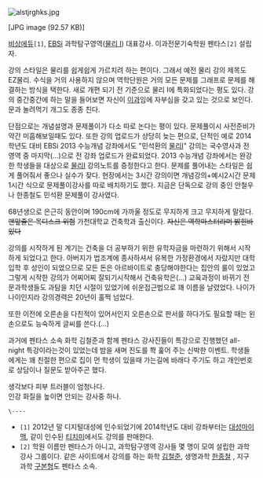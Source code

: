 ![alstjrghks.jpg](//rv.wkcdn.net/http://rigvedawiki.net/r1/pds/alstjrghks.jpg)

[JPG image (92.57 KB)]

[비상에듀](%EB%B9%84%EC%83%81%EC%97%90%EB%93%80.md)`[1]`, [EBSi](EBSi.md)
과학탐구영역([물리 Ⅰ](%EB%AC%BC%EB%A6%AC%20%E2%85%A0.md)) 대표강사. 이과전문기숙학원 펜타스`[2]`
설립자.

강의 스타일은 물리를 쉽게쉽게 가르치려 하는 편이다. 그래서 예전 물리 강의 제목도 EZ물리. 수식을 거의 사용하지 않으며 역학단원은 거의
모든 문제를 그래프로 문제를 해결하는 방식을 택한다. 새로 개편 되기 전 기준으로 물리 Ⅰ에 특화되었다는 평도 있다. 강의 중간중간에 하는
말을 들어보면 자신이 [이과](%EC%9D%B4%EA%B3%BC.md)임에 자부심을 갖고 있는 것으로 보인다. 문과 놀려먹기 개그도
종종 친다.

단점으로는 개념설명과 문제풀이가 다소 따로 논다는 평이 있다. 문제풀이시 사전준비가 약간 미흡해보일때도 있다. 또한 강의 업로드가 상당히
늦는 편으로, 단적인 예로 2014학년도 대비 EBSi 2013 수능개념 강좌에서도 "민석환의 [물리Ⅰ](%EB%AC%BC%EB%A6%AC%20%E2%85%A0.md)" 강의는 국수영사과 전 영역 중 마지막(...)으로 전 강좌
업로드가 완료되었다. 2013 수능개념 강좌에서는 완강한 학생들을 대상으로 [물리Ⅰ](%EB%AC%BC%EB%A6%AC%20%E2%85%A0.md) 강의노트를 증정한다고 한다. 문제를 풀어내는 스타일은 쉽게 풀어줘서
좋으나 실수가 잦다. 현장에서는 3시간 강의이면 개념강의+예시2시간 문제 1시간 식으로 문제풀이강사를 따로 배치하기도 했다. 지금은 단독으로
강의 중인 안철우나 한종철도 민석환 문제풀이 강사였다.

68년생으로 은근히 동안이며 190cm에 가까울 정도로 무지하게 크고 무지하게 말랐다.<del>맨앞줄은 목디스크 위험</del> 가천대학교
건축학과 출신이다. <del>자신은 역학마스터라며 밝힌바 있다</del>

강의를 시작하게 된 계기는 건축을 더 공부하기 위한 유학자금을 마련하기 위해서 시작하게 되었다고 한다. 아버지가 법조계에 종사하셔서 유복한
가정환경에서 자랐지만 대학 입학 후 성인이 되었으므로 모든 돈은 아르바이트로 충당해야한다는 집안의 룰이 있었고 그렇게 시작한 강의가 어찌어찌
잘되기시작해서 건축유학은(...) 교육과정이 바뀌기 전 문과학생들도 과탐을 치던 시절이 있었기에 쉬운접근법으로 꽤 이름을 날렸었다. 나이가
나이인지라 강의경력은 20년이 훌쩍 넘었다.

또한 이전에 오른손을 다친적이 있어서인지 오른손으로 판서를 하다가도 필요할 때는 왼손으로도 능숙하게 글씨를 쓴다.(...)

과거에 펜타스 소속 화학 김철준과 함께 펜타스 강사진들이 특강으로 진행했던 all-night 특강이라는것이 있었는데 밤을 새며 진도를 쫙
훑어 주는 신박한 이벤트. 학생들에게는 꽤 친절한 편으로 집이 먼 학생이 있을때 가는길에 바래다 주기도 하고 개인번호로 상담이나 질문도
받아주곤 했다.

생각보다 피부 트러블이 엄청나다.  
인강 화질을 높이면 안되는 강사중 하나.

`\----`

  * `[1]` 2012년 말 디지털대성에 인수되었기에 2014학년도 대비 강좌부터는 [대성마이맥](%EB%8C%80%EC%84%B1%EB%A7%88%EC%9D%B4%EB%A7%A5.md), 같이 인수된 [티치미](%ED%8B%B0%EC%B9%98%EB%AF%B8.md)에서도 강의를 판매한다.
  * `[2]` 학원 이름만 펜타스가 아니고, 과학탐구영역 강사들 몇 명이 모여 설립한 과학 강사 그룹이다. 같은 사이트에서 강의를 하는 화학 [김철준](%EA%B9%80%EC%B2%A0%EC%A4%80.md), 생명과학 [한종철](%ED%95%9C%EC%A2%85%EC%B2%A0.md) , 지구과학 [구본형](%EA%B5%AC%EB%B3%B8%ED%98%95.md)도 펜타스 소속.


